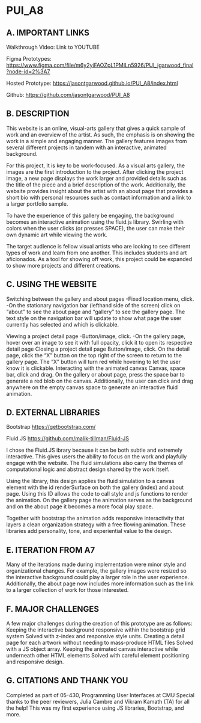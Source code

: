 # PUI_A8

## A.  IMPORTANT LINKS
Walkthrough Video: 
Link to YOUTUBE

Figma Prototypes: https://www.figma.com/file/m6y2yiFAOZpL1PMILn5926/PUI_jgarwood_final?node-id=2%3A7 

Hosted Prototype: https://jasontgarwood.github.io/PUI_A8/index.html 

Github: https://github.com/jasontgarwood/PUI_A8 

## B. DESCRIPTION
This website is an online, visual-arts gallery that gives a quick sample of work and an overview of the artist. As such, the emphasis is on showing the work in a simple and engaging manner. The gallery features images from several different projects in tandem with an interactive, animated background.

For this project, It is key to be work-focused. As a visual arts gallery, the images are the first introduction to the project. After clicking the project image, a new page displays the work larger and provided details such as the title of the piece and a brief description of the work. Additionally, the website provides insight about the artist with an about page that provides a short bio with personal resources such as contact information and a link to a larger portfolio sample.

To have the experience of this gallery be engaging, the background becomes an interactive animation using the fluid.js library. Swirling with colors when the user clicks (or presses SPACE), the user can make their own dynamic art while viewing the work.

The target audience is fellow visual artists who are looking to see different types of work and learn from one another. This includes students and art aficionados. As a tool for showing off work, this project could be expanded to show more projects and different creations.

## C. USING THE WEBSITE

Switching between the gallery and about pages
-Fixed location menu, click.
-On the stationary navigation bar (lefthand side of the screen) click on “about” to see the about page and “gallery” to see the gallery page. The text style on the navigation bar will update to show what page the user currently has selected and which is clickable.

Viewing a project detail page
-Button/image, click.
-On the gallery page, hover over an image to see it with full opacity, click it to open its respective detail page
Closing a project detail page
Button/image, click.
On the detail page, click the “X” button on the top right of the screen to return to the gallery page. The “X” button will turn red while hovering to let the user know it is clickable.
Interacting with the animated canvas
Canvas, space bar, click and drag.
On the gallery or about page, press the space bar to generate a red blob on the canvas. Additionally, the user can click and drag anywhere on the empty canvas space to generate an interactive fluid animation.

## D. EXTERNAL LIBRARIES
Bootstrap
https://getbootstrap.com/ 

Fluid.JS
https://github.com/malik-tillman/Fluid-JS 

I chose the Fluid.JS ibrary because it can be both subtle and extremely interactive. This gives users the ability to focus on the work and playfully engage with the website. The fluid simulations also carry the themes of computational logic and abstract design shared by the work itself.

Using the library, this design applies the fluid simulation to a canvas element with the id renderSurface on both the gallery (index) and about page. Using this ID allows the code to call style and js functions to render the animation. On the gallery page the animation serves as the background and on the about page it becomes a more focal play space.

Together with bootstrap the animation adds responsive interactivity that layers a clean organization strategy with a free flowing animation. These libraries add personality, tone, and experiential value to the design. 

## E. ITERATION FROM A7
Many of the iterations made during implementation were minor style and organizational changes. For example, the gallery images were resized so the interactive background could play a larger role in the user experience. Additionally, the about page now includes more information such as the link to a larger collection of work for those interested. 


## F. MAJOR CHALLENGES
A few major challenges during the creation of this prototype are as follows:
Keeping the interactive background responsive within the bootstrap grid system
Solved with z-index and responsive style units. 
Creating a detail page for each artwork without needing to mass-produce HTML files
Solved with a JS object array.
Keeping the animated canvas interactive while underneath other HTML elements
Solved with careful element positioning and responsive design.

## G. CITATIONS AND THANK YOU
Completed as part of 05-430, Programming User Interfaces at CMU Special thanks to the peer reviewers, Julia Cambre and Vikram Kamath (TA) for all the help! This was my first experience using JS libraries, Bootstrap, and more.
